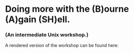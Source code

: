 # Doing more with the (B)ourne (A)gain (SH)ell.
### (An intermediate Unix workshop.)

A rendered version of the workshop can be found here:



